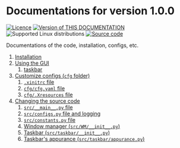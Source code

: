 # Documentations for version 1.0.0

[![Licence](https://img.shields.io/github/license/shafai-pouya/CLI-GUI)](https://github.com/shafai-pouya/CLI-GUI/blob/main/LICENCE)
[![Version of THIS DOCUMENTATION](https://img.shields.io/badge/version_of_THIS_DOCUMENTATION-V1.0.0-red)](https://github.com/shafai-pouya/CLI-GUI/blob/main/docs/V1.0.0/README.md)
![Supported Linux distributions](https://img.shields.io/badge/Supported_Linux_distributions-Kali-blue)
[![Source code](https://img.shields.io/badge/source_code-8A2BE2)](https://github.com/shafai-pouya/CLI-GUI/tree/main/src)

Documentations of the code, installation, configs, etc.

1. [Installation](https://github.com/shafai-pouya/CLI-GUI/blob/main/docs/V1.0.0/installation.md)
2. [Using the GUI](https://github.com/shafai-pouya/CLI-GUI/blob/main/docs/V1.0.0/using-the-code.md)
	1. [taskbar](https://github.com/shafai-pouya/CLI-GUI/blob/main/docs/V1.0.0/using-taskbar.md)
3. [Customize configs (`cfg` folder)](https://github.com/shafai-pouya/CLI-GUI/blob/main/docs/V1.0.0/cfg.md)
	1. [`.xinitrc` file](https://github.com/shafai-pouya/CLI-GUI/blob/main/docs/V1.0.0/.xinitrc.md)
    2. [`cfg/cfg.yaml` file](https://github.com/shafai-pouya/CLI-GUI/blob/main/docs/V1.0.0/cfg-cfg.yaml.md)
	3. [`cfg/.Xresources` file](https://github.com/shafai-pouya/CLI-GUI/blob/main/docs/V1.0.0/cfg-.Xresources.md)
4. [Changing the source code](https://github.com/shafai-pouya/CLI-GUI/blob/main/docs/V1.0.0/changing-the-source-code.md)
    1. [`src/__main__.py` file](https://github.com/shafai-pouya/CLI-GUI/blob/main/docs/V1.0.0/src-__main__.py.md)
	2. [`src/configs.py` file and logging](https://github.com/shafai-pouya/CLI-GUI/blob/main/docs/V1.0.0/src-configs.py.md)
	3. [`src/constants.py` file](https://github.com/shafai-pouya/CLI-GUI/blob/main/docs/V1.0.0/src-constants.py.md)
	4. [Window manager (`src/WM/__init__.py`)](https://github.com/shafai-pouya/CLI-GUI/blob/main/docs/V1.0.0/src-WM-__init__.py.md)
	5. [Taskbar (`src/taskbar/__init__.py`)](https://github.com/shafai-pouya/CLI-GUI/blob/main/docs/V1.0.0/src-taskbar-__init__.py.md)
	6. [Taskbar's appurance (`src/taskbar/appurance.py`)](https://github.com/shafai-pouya/CLI-GUI/blob/main/docs/V1.0.0/src-taskbar-appurance.py.md)